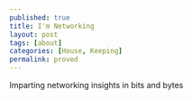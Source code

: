 ```yaml
---
published: true
title: I'm Networking
layout: post
tags: [about]
categories: [House, Keeping]
permalink: proved
---
```

Imparting networking insights in bits and bytes